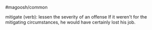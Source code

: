 #magoosh/common

mitigate (verb): lessen the severity of an offense 
If it weren't for the mitigating circumstances, he would have certainly lost his job. 
